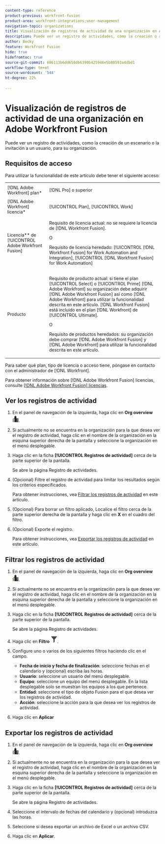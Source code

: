 ```yaml
---
content-type: reference
product-previous: workfront-fusion
product-area: workfront-integrations;user-management
navigation-topic: organizations
title: Visualización de registros de actividad de una organización en Adobe Workfront Fusion
description: Puede ver un registro de actividades, como la creación o activación de escenarios, para su organización.
author: Becky
feature: Workfront Fusion
hide: true
hidefromtoc: true
source-git-commit: 686113b6dd658db6390b425946e5b80593a4dbd1
workflow-type: tm+mt
source-wordcount: '544'
ht-degree: 22%

---
```


# Visualización de registros de actividad de una organización en Adobe Workfront Fusion

<!--Move to new repo-->

Puede ver un registro de actividades, como la creación de un escenario o la invitación a un usuario, para su organización.

## Requisitos de acceso

Para utilizar la funcionalidad de este artículo debe tener el siguiente acceso:

<table style="table-layout:auto">  
 <col> 
 <col> 
 <tbody> 
  <tr> 
    <td role="rowheader">[!DNL Adobe Workfront] plan*</td> 
   <td> <p>[!DNL Pro] o superior</p> </td> 
  </tr> 
  <tr data-mc-conditions=""> 
   <td role="rowheader">[!DNL Adobe Workfront] licencia*</td> 
   <td> <p>[!UICONTROL Plan], [!UICONTROL Work]</p> </td> 
  </tr> 
  <tr> 
   <td role="rowheader">Licencia** de [!UICONTROL Adobe Workfront Fusion]</td> 
  <td>
   <p>Requisito de licencia actual: no se requiere la licencia de [!DNL Workfront Fusion].</p>
   <p>O</p>
   <p>Requisito de licencia heredado: [!UICONTROL [!DNL Workfront Fusion] for Work Automation and Integration], [!UICONTROL [!DNL Workfront Fusion] for Work Automation]</p>
   </td>  
  </tr> 
  <tr> 
   <td role="rowheader">Producto</td> 
   <td>
   <p>Requisito de producto actual: si tiene el plan [!UICONTROL Select] o [!UICONTROL Prime] [!DNL Adobe Workfront] su organización debe adquirir [!DNL Adobe Workfront Fusion] así como [!DNL Adobe Workfront] para utilizar la funcionalidad descrita en este artículo. [!DNL Workfront Fusion] está incluido en el plan [!DNL Workfront] de [!UICONTROL Ultimate].</p>
   <p>O</p>
   <p>Requisito de productos heredados: su organización debe comprar [!DNL Adobe Workfront Fusion] y [!DNL Adobe Workfront] para utilizar la funcionalidad descrita en este artículo.</p>
   </td> 
  </tr> 
 </tbody> 
</table>

Para saber qué plan, tipo de licencia o acceso tiene, póngase en contacto con el administrador de [!DNL Workfront].

Para obtener información sobre [!DNL Adobe Workfront Fusion] licencias, consulte [[!DNL Adobe Workfront Fusion] licencias](../../workfront-fusion/get-started/license-automation-vs-integration.md).

## Ver los registros de actividad

1. En el panel de navegación de la izquierda, haga clic en **Org overview** ![Org overview icon](assets/org-overview-icon.png).
1. Si actualmente no se encuentra en la organización para la que desea ver el registro de actividad, haga clic en el nombre de la organización en la esquina superior derecha de la pantalla y seleccione la organización en el menú desplegable.
1. Haga clic en la ficha **[!UICONTROL Registros de actividad]** cerca de la parte superior de la pantalla.

   Se abre la página Registro de actividades.
1. (Opcional) Filtre el registro de actividad para limitar los resultados según los criterios especificados.

   Para obtener instrucciones, vea [Filtrar los registros de actividad](#filter-the-activity-logs) en este artículo.
1. (Opcional) Para borrar un filtro aplicado, Localice el filtro cerca de la parte superior derecha de la pantalla y haga clic en **X** en el cuadro del filtro.
1. (Opcional) Exporte el registro.

   Para obtener instrucciones, vea [Exportar los registros de actividad](#export-the-activity-logs) en este artículo.


## Filtrar los registros de actividad

1. En el panel de navegación de la izquierda, haga clic en **Org overview** ![Org overview icon](assets/org-overview-icon.png).
1. Si actualmente no se encuentra en la organización para la que desea ver el registro de actividad, haga clic en el nombre de la organización en la esquina superior derecha de la pantalla y seleccione la organización en el menú desplegable.
1. Haga clic en la ficha **[!UICONTROL Registros de actividad]** cerca de la parte superior de la pantalla.

   Se abre la página Registro de actividades.
1. Haga clic en **Filtro** ![Icono de filtro](assets/filter-activity-log.png).
1. Configure uno o varios de los siguientes filtros haciendo clic en el campo.

   * **Fecha de inicio y fecha de finalización**: seleccione fechas en el calendario y (opcional) escriba las horas.
   * **Usuario**: seleccione un usuario del menú desplegable.
   * **Equipo**: seleccione un equipo del menú desplegable. En la lista desplegable solo se muestran los equipos a los que pertenece.
   * **Entidad**: seleccione el tipo de objeto Fusion para el que desea ver los registros de actividad.
   * **Acción**: seleccione la acción para la que desea ver los registros de actividad.

1. Haga clic en **Aplicar**

## Exportar los registros de actividad

1. En el panel de navegación de la izquierda, haga clic en **Org overview** ![Org overview icon](assets/org-overview-icon.png).
1. Si actualmente no se encuentra en la organización para la que desea ver el registro de actividad, haga clic en el nombre de la organización en la esquina superior derecha de la pantalla y seleccione la organización en el menú desplegable.
1. Haga clic en la ficha **[!UICONTROL Registros de actividad]** cerca de la parte superior de la pantalla.

   Se abre la página Registro de actividades.
1. Seleccione el intervalo de fechas del calendario y (opcional) introduzca las horas.
1. Seleccione si desea exportar un archivo de Excel o un archivo CSV.
1. Haga clic en **Aplicar**.





